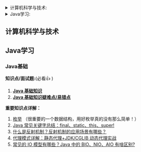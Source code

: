 <!-- @import "[TOC]" {cmd="toc" depthFrom=1 depthTo=6 orderedList=false} -->

<!-- code_chunk_output -->

<details>
<summary>计算机科学与技术:</summary>
- [第一](#胡康)
- 第一
- 第一
  - 第二
  - 第二
    - 第三
</details>
<!-- /code_chunk_output -->
<!-- code_chunk_output -->
<details>
<summary>Java学习:</summary>
- [第一](#Java学习)
- 第一
- 第一
  - 第二
  - 第二
    - 第三
</details>
<!-- /code_chunk_output -->

## 计算机科学与技术

## Java学习
### Java基础
**知识点/面试题:**(必看:+1: )
1. **[Java 基础知识](docs/java/basis/Java基础知识.md)**
2. **[Java 基础知识疑难点/易错点](docs/java/basis/Java基础知识疑难点.md)**

**重要知识点详解：**

1. [枚举](docs/java/basis/用好Java中的枚举真的没有那么简单.md) （很重要的一个数据结构，用好枚举真的没有那么简单！）
2. [Java 常见关键字总结：final、static、this、super!](docs/java/basis/Java常见关键字总结.md)
3. [什么是反射机制？反射机制的应用场景有哪些？](docs/java/basis/反射机制.md)
4. [代理模式详解：静态代理+JDK/CGLIB 动态代理实战](docs/java/basis/代理模式详解.md)
5. [常见的 IO 模型有哪些？Java 中的 BIO、NIO、AIO 有啥区别?](https://www.cnblogs.com/javaguide/p/io.html)



